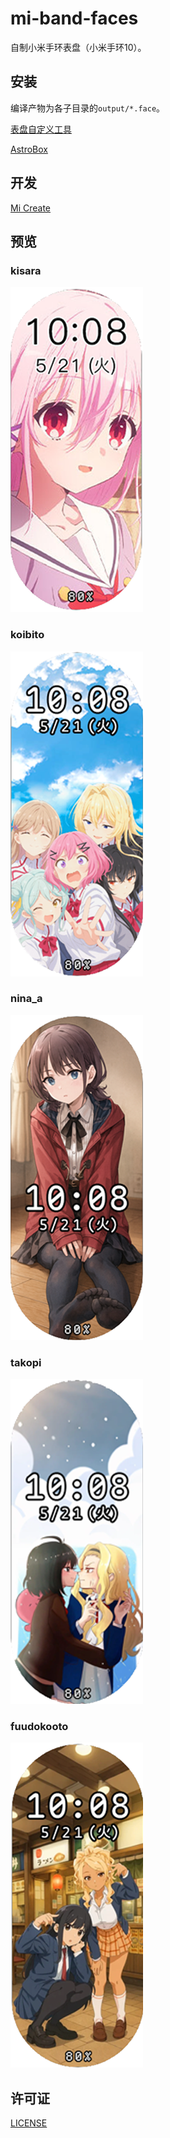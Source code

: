 # mi-band-faces

自制小米手环表盘（小米手环10）。

## 安装

编译产物为各子目录的`output/*.face`。

[表盘自定义工具](https://www.bandbbs.cn/threads/9797/)

[AstroBox](https://astrobox.online/)

## 开发

[Mi Create](https://github.com/ooflet/Mi-Create)

## 预览

### kisara

![](images/kisara_preview.png)

### koibito

![](images/koibito_preview.png)

### nina_a

![](images/nina_a_preview.png)

### takopi

![](images/takopi_preview.png)

### fuudokooto

![](images/fuudokooto_preview.png)

## 许可证

[LICENSE](LICENSE)